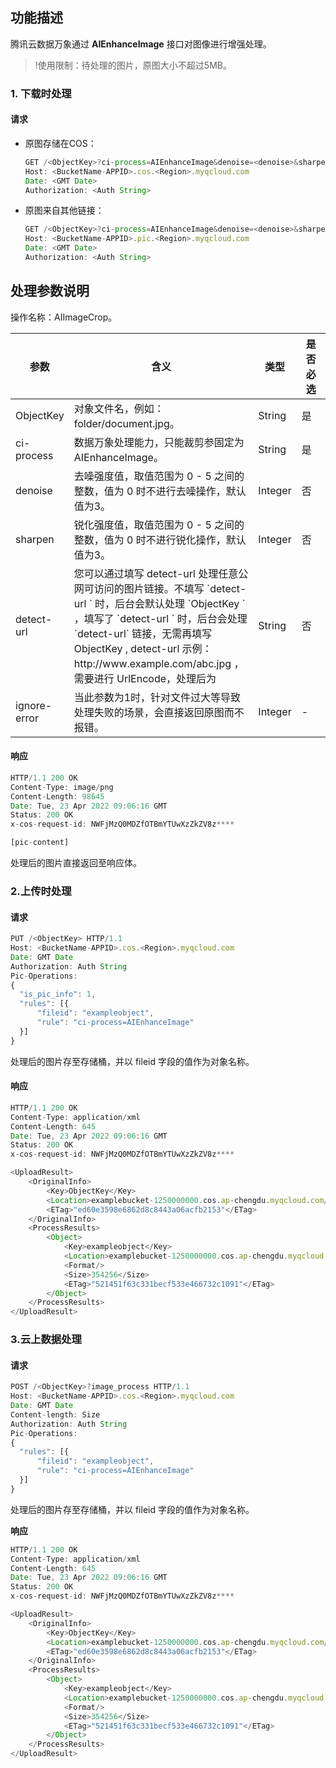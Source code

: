 
## 功能描述

腾讯云数据万象通过 **AIEnhanceImage** 接口对图像进行增强处理。

>!使用限制：待处理的图片，原图大小不超过5MB。

### 1. 下载时处理

#### 请求

- 原图存储在COS：  

  ```javascript
  GET /<ObjectKey>?ci-process=AIEnhanceImage&denoise=<denoise>&sharpen=<sharpen> HTTP/1.1
  Host: <BucketName-APPID>.cos.<Region>.myqcloud.com
  Date: <GMT Date>
  Authorization: <Auth String>
  ```

- 原图来自其他链接：

  ```javascript
  GET /<ObjectKey>?ci-process=AIEnhanceImage&denoise=<denoise>&sharpen=<sharpen> HTTP/1.1
  Host: <BucketName-APPID>.pic.<Region>.myqcloud.com
  Date: <GMT Date>
  Authorization: <Auth String>
  ```

## 处理参数说明

操作名称：AIImageCrop。
<table>
<thead>
<tr>
<th width=15%>参数</th>
<th width=60%>含义</th>
<th width=10%>类型</th>
<th width=10%>是否必选</th>
</tr>
</thead>
<tbody>
<tr>
<td>ObjectKey</td>
<td>对象文件名，例如：folder/document.jpg。</td>
<td>String
<td>是
</tr>
<tr>
<td>ci-process</td>
<td>数据万象处理能力，只能裁剪参固定为 AIEnhanceImage。</td>
<td>String
<td>是
</tr>
<tr>
<td>denoise</td>
<td>去噪强度值，取值范围为 0 - 5 之间的整数，值为 0 时不进行去噪操作，默认值为3。</td>
<td>Integer
<td>否
</tr>
<tr>
<td>sharpen </td>
<td>锐化强度值，取值范围为 0 - 5 之间的整数，值为 0 时不进行锐化操作，默认值为3。</td>
<td>Integer
<td>否
</tr>
<tr>
<td>detect-url </td>
<td>您可以通过填写 detect-url 处理任意公网可访问的图片链接。不填写 `detect-url ` 时，后台会默认处理  `ObjectKey ` ，填写了  `detect-url ` 时，后台会处理  `detect-url` 链接，无需再填写  ObjectKey ,  detect-url  示例：http://www.example.com/abc.jpg ，需要进行 UrlEncode，处理后为 <a href="http%25253A%25252F%25252Fwww.example.com%25252Fabc.jpg"</a></td>
<td>String
<td>否
</tr>
<tr>
<td>ignore-error</td>
<td>当此参数为1时，针对文件过大等导致处理失败的场景，会直接返回原图而不报错。</td>
<td>Integer
<td>-

</tr>
</tbody>
</table>

#### 响应

```javascript
HTTP/1.1 200 OK
Content-Type: image/png
Content-Length: 98645
Date: Tue, 23 Apr 2022 09:06:16 GMT
Status: 200 OK
x-cos-request-id: NWFjMzQ0MDZfOTBmYTUwXzZkZV8z****

[pic-content]
```

处理后的图片直接返回至响应体。

### 2.上传时处理

#### 请求

```javascript
PUT /<ObjectKey> HTTP/1.1
Host: <BucketName-APPID>.cos.<Region>.myqcloud.com
Date: GMT Date
Authorization: Auth String
Pic-Operations: 
{
  "is_pic_info": 1,
  "rules": [{
      "fileid": "exampleobject",
      "rule": "ci-process=AIEnhanceImage"
  }]
}
```

处理后的图片存至存储桶，并以 fileid 字段的值作为对象名称。

#### 响应

```javascript
HTTP/1.1 200 OK
Content-Type: application/xml
Content-Length: 645
Date: Tue, 23 Apr 2022 09:06:16 GMT
Status: 200 OK
x-cos-request-id: NWFjMzQ0MDZfOTBmYTUwXzZkZV8z****

<UploadResult>
    <OriginalInfo>
        <Key>ObjectKey</Key>
        <Location>examplebucket-1250000000.cos.ap-chengdu.myqcloud.com/filename.jpg</Location>
        <ETag>"ed60e3598e6862d8c8443a06acfb2153"</ETag>
    </OriginalInfo>
    <ProcessResults>
        <Object>
            <Key>exampleobject</Key>
            <Location>examplebucket-1250000000.cos.ap-chengdu.myqcloud.com/exampleobject</Location>
            <Format/>
            <Size>354256</Size>
            <ETag>"521451f63c331becf533e466732c1091"</ETag>
        </Object>
    </ProcessResults>
</UploadResult>
```

### 3.云上数据处理

#### 请求

```javascript
POST /<ObjectKey>?image_process HTTP/1.1
Host: <BucketName-APPID>.cos.<Region>.myqcloud.com
Date: GMT Date
Content-length: Size
Authorization: Auth String
Pic-Operations: 
{
  "rules": [{
      "fileid": "exampleobject",
      "rule": "ci-process=AIEnhanceImage"
  }]
}
```

处理后的图片存至存储桶，并以 fileid 字段的值作为对象名称。

**响应**

```javascript
HTTP/1.1 200 OK
Content-Type: application/xml
Content-Length: 645
Date: Tue, 23 Apr 2022 09:06:16 GMT
Status: 200 OK
x-cos-request-id: NWFjMzQ0MDZfOTBmYTUwXzZkZV8z****

<UploadResult>
    <OriginalInfo>
        <Key>ObjectKey</Key>
        <Location>examplebucket-1250000000.cos.ap-chengdu.myqcloud.com/filename.jpg</Location>
        <ETag>"ed60e3598e6862d8c8443a06acfb2153"</ETag>
    </OriginalInfo>
    <ProcessResults>
        <Object>
            <Key>exampleobject</Key>
            <Location>examplebucket-1250000000.cos.ap-chengdu.myqcloud.com/exampleobject</Location>
            <Format/>
            <Size>354256</Size>
            <ETag>"521451f63c331becf533e466732c1091"</ETag>
        </Object>
    </ProcessResults>
</UploadResult>
```
